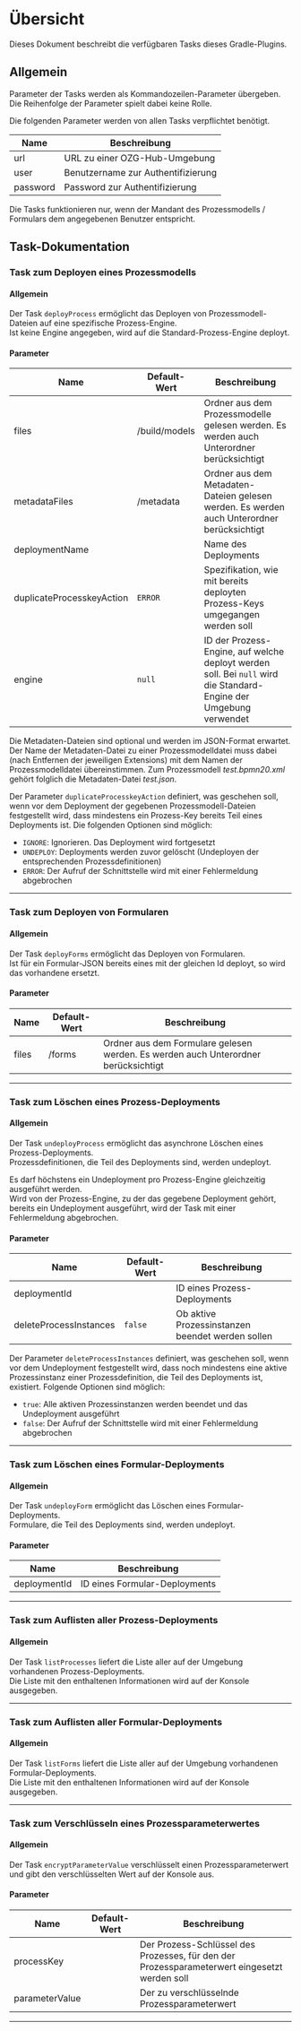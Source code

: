 # Übersicht

Dieses Dokument beschreibt die verfügbaren Tasks dieses Gradle-Plugins.

## Allgemein

Parameter der Tasks werden als Kommandozeilen-Parameter übergeben.<br />
Die Reihenfolge der Parameter spielt dabei keine Rolle.

Die folgenden Parameter werden von allen Tasks verpflichtet benötigt.

| **Name** | **Beschreibung**                   |
|----------|------------------------------------|
| url      | URL zu einer OZG-Hub-Umgebung      |
| user     | Benutzername zur Authentifizierung |
| password | Password zur Authentifizierung     |

Die Tasks funktionieren nur, wenn der Mandant des Prozessmodells / Formulars dem angegebenen Benutzer entspricht.

## Task-Dokumentation

### Task zum Deployen eines Prozessmodells

#### Allgemein

Der Task `deployProcess` ermöglicht das Deployen von Prozessmodell-Dateien auf eine spezifische
Prozess-Engine.<br />
Ist keine Engine angegeben, wird auf die Standard-Prozess-Engine deployt.

#### Parameter

| **Name**                  | **Default-Wert** | **Beschreibung**                                                                                                  |
|---------------------------|------------------|-------------------------------------------------------------------------------------------------------------------|
| files                     | /build/models    | Ordner aus dem Prozessmodelle gelesen werden. Es werden auch Unterordner berücksichtigt                           |
| metadataFiles             | /metadata        | Ordner aus dem Metadaten-Dateien gelesen werden. Es werden auch Unterordner berücksichtigt                        |
| deploymentName            |                  | Name des Deployments                                                                                              |
| duplicateProcesskeyAction | `ERROR`          | Spezifikation, wie mit bereits deployten Prozess-Keys umgegangen werden soll                                      |
| engine                    | `null`           | ID der Prozess-Engine, auf welche deployt werden soll. Bei `null` wird die Standard-Engine der Umgebung verwendet |

Die Metadaten-Dateien sind optional und werden im JSON-Format erwartet.
Der Name der Metadaten-Datei zu einer Prozessmodelldatei muss dabei
(nach Entfernen der jeweiligen Extensions) mit dem Namen der Prozessmodelldatei übereinstimmen.
Zum Prozessmodell _test.bpmn20.xml_ gehört folglich die Metadaten-Datei _test.json_.

Der Parameter `duplicateProcesskeyAction` definiert, was geschehen soll, wenn vor dem Deployment der
gegebenen Prozessmodell-Dateien festgestellt wird, dass mindestens ein Prozess-Key bereits Teil
eines Deployments ist. Die folgenden Optionen sind möglich:

- `IGNORE`: Ignorieren. Das Deployment wird fortgesetzt
- `UNDEPLOY`: Deployments werden zuvor gelöscht (Undeployen der entsprechenden Prozessdefinitionen)
- `ERROR`: Der Aufruf der Schnittstelle wird mit einer Fehlermeldung abgebrochen

---------------------------------------------------------------------------------------------------

### Task zum Deployen von Formularen

#### Allgemein

Der Task `deployForms` ermöglicht das Deployen von Formularen.<br />
Ist für ein Formular-JSON bereits eines mit der gleichen Id deployt, so wird das vorhandene
ersetzt.

#### Parameter

| **Name** | **Default-Wert** | **Beschreibung**                                                                   |
|----------|------------------|------------------------------------------------------------------------------------|
| files    | /forms           | Ordner aus dem Formulare gelesen werden. Es werden auch Unterordner berücksichtigt |

---------------------------------------------------------------------------------------------------

### Task zum Löschen eines Prozess-Deployments

#### Allgemein

Der Task `undeployProcess` ermöglicht das asynchrone Löschen eines Prozess-Deployments.<br />
Prozessdefinitionen, die Teil des Deployments sind, werden undeployt.

Es darf höchstens ein Undeployment pro Prozess-Engine gleichzeitig ausgeführt werden.<br />
Wird von der Prozess-Engine, zu der das gegebene Deployment gehört, bereits ein Undeployment
ausgeführt, wird der Task mit einer Fehlermeldung abgebrochen.

#### Parameter

| **Name**               | **Default-Wert** | **Beschreibung**                                 |
|------------------------|------------------|--------------------------------------------------|
| deploymentId           |                  | ID eines Prozess-Deployments                     |
| deleteProcessInstances | `false`          | Ob aktive Prozessinstanzen beendet werden sollen |

Der Parameter `deleteProcessInstances` definiert, was geschehen soll, wenn vor dem Undeployment
festgestellt wird, dass noch mindestens eine aktive Prozessinstanz einer Prozessdefinition, die Teil
des Deployments ist, existiert. Folgende Optionen sind möglich:

- `true`: Alle aktiven Prozessinstanzen werden beendet und das Undeployment ausgeführt
- `false`: Der Aufruf der Schnittstelle wird mit einer Fehlermeldung abgebrochen

---------------------------------------------------------------------------------------------------

### Task zum Löschen eines Formular-Deployments

#### Allgemein

Der Task `undeployForm` ermöglicht das Löschen eines Formular-Deployments.<br />
Formulare, die Teil des Deployments sind, werden undeployt.

#### Parameter

| **Name**     | **Beschreibung**              |
|--------------|-------------------------------|
| deploymentId | ID eines Formular-Deployments |

---------------------------------------------------------------------------------------------------

### Task zum Auflisten aller Prozess-Deployments

#### Allgemein

Der Task `listProcesses` liefert die Liste aller auf der Umgebung vorhandenen Prozess-Deployments.<br />
Die Liste mit den enthaltenen Informationen wird auf der Konsole ausgegeben.

---------------------------------------------------------------------------------------------------

### Task zum Auflisten aller Formular-Deployments

#### Allgemein

Der Task `listForms` liefert die Liste aller auf der Umgebung vorhandenen Formular-Deployments.<br />
Die Liste mit den enthaltenen Informationen wird auf der Konsole ausgegeben.

---------------------------------------------------------------------------------------------------

### Task zum Verschlüsseln eines Prozessparameterwertes

#### Allgemein

Der Task `encryptParameterValue` verschlüsselt einen Prozessparameterwert und gibt den verschlüsselten Wert auf der Konsole aus.

#### Parameter

| **Name**       | **Default-Wert** | **Beschreibung**                                                                              |
|----------------|------------------|-----------------------------------------------------------------------------------------------|
| processKey     |                  | Der Prozess-Schlüssel des Prozesses, für den der Prozessparameterwert eingesetzt werden soll  |
| parameterValue |                  | Der zu verschlüsselnde Prozessparameterwert                                                   |

---------------------------------------------------------------------------------------------------

